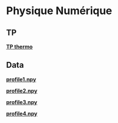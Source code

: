 

#  Physique Numérique

##  TP


**[TP thermo][p1]**  

  [p1]: TP_thermo.pdf


  
##  Data

**[profile1.npy][a1]**  

  [a1]: profile1.npy

**[profile2.npy][a2]**  

  [a2]: profile2.npy
  
**[profile3.npy][a3]**  

  [a3]: profile3.npy
  
**[profile4.npy][a4]**  

  [a4]: profile4.npy